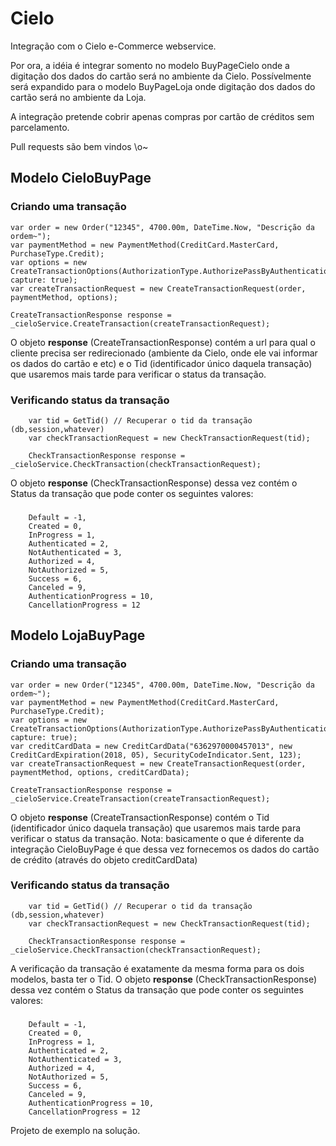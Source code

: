 Cielo
=====

Integração com o Cielo e-Commerce webservice.

Por ora, a idéia é integrar somento no modelo BuyPageCielo onde a digitação dos dados do cartão será no ambiente da Cielo.
Possívelmente será expandido para o modelo BuyPageLoja onde digitação dos dados do cartão será no ambiente da Loja.

A integração pretende cobrir apenas compras por cartão de créditos sem parcelamento.

Pull requests são bem vindos \o\~

Modelo CieloBuyPage
-----

### Criando uma transação

	var order = new Order("12345", 4700.00m, DateTime.Now, "Descrição da ordem~");
	var paymentMethod = new PaymentMethod(CreditCard.MasterCard, PurchaseType.Credit);
	var options = new CreateTransactionOptions(AuthorizationType.AuthorizePassByAuthentication, capture: true);
	var createTransactionRequest = new CreateTransactionRequest(order, paymentMethod, options);
	
	CreateTransactionResponse response = _cieloService.CreateTransaction(createTransactionRequest);
	
O objeto __response__ (CreateTransactionResponse) contém a url para qual o cliente precisa ser redirecionado (ambiente da Cielo, onde ele vai informar os dados do cartão e etc) e o Tid (identificador único daquela transação) que usaremos mais tarde para verificar o status da transação.

### Verificando status da transação
		var tid = GetTid() // Recuperar o tid da transação (db,session,whatever)
		var checkTransactionRequest = new CheckTransactionRequest(tid);
		
		CheckTransactionResponse response = _cieloService.CheckTransaction(checkTransactionRequest);

O objeto __response__ (CheckTransactionResponse) dessa vez contém o Status da transação que pode conter os seguintes valores:

### 
        Default = -1,
        Created = 0,
        InProgress = 1,
        Authenticated = 2,
        NotAuthenticated = 3,
        Authorized = 4,
        NotAuthorized = 5,
        Success = 6,
        Canceled = 9,
        AuthenticationProgress = 10,
        CancellationProgress = 12
		
Modelo LojaBuyPage
-----

### Criando uma transação

	var order = new Order("12345", 4700.00m, DateTime.Now, "Descrição da ordem~");
	var paymentMethod = new PaymentMethod(CreditCard.MasterCard, PurchaseType.Credit);
	var options = new CreateTransactionOptions(AuthorizationType.AuthorizePassByAuthentication, capture: true);
	var creditCardData = new CreditCardData("6362970000457013", new CreditCardExpiration(2018, 05), SecurityCodeIndicator.Sent, 123);
	var createTransactionRequest = new CreateTransactionRequest(order, paymentMethod, options, creditCardData);
	
	CreateTransactionResponse response = _cieloService.CreateTransaction(createTransactionRequest);
	
O objeto __response__ (CreateTransactionResponse) contém o Tid (identificador único daquela transação) que usaremos mais tarde para verificar o status da transação.
Nota: basicamente o que é diferente da integração CieloBuyPage é que dessa vez fornecemos os dados do cartão de crédito (através do objeto creditCardData)

### Verificando status da transação

		var tid = GetTid() // Recuperar o tid da transação (db,session,whatever)
		var checkTransactionRequest = new CheckTransactionRequest(tid);
		
		CheckTransactionResponse response = _cieloService.CheckTransaction(checkTransactionRequest);

A verificação da transação é exatamente da mesma forma para os dois modelos, basta ter o Tid.
O objeto __response__ (CheckTransactionResponse) dessa vez contém o Status da transação que pode conter os seguintes valores:

### 
        Default = -1,
        Created = 0,
        InProgress = 1,
        Authenticated = 2,
        NotAuthenticated = 3,
        Authorized = 4,
        NotAuthorized = 5,
        Success = 6,
        Canceled = 9,
        AuthenticationProgress = 10,
        CancellationProgress = 12
		
Projeto de exemplo na solução.
